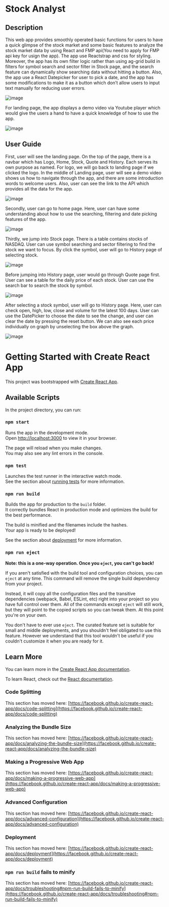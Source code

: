 # Stock Analyst
## Description

This web app provides smoothly operated basic functions for users to have a quick glimpse of the stock market and some basic features to analyze the stock market data by using React and FMP api(You need to apply for FMP api key for usign the app). The app use Reactstrap and css for styling.
Moreover, the app has its own filter logic rather than using ag-grid build in filters for symbol search and sector filter in Stock page, and the search feature can dynamically show searching data without hitting a button. Also, the app use a React Datepicker for user to pick a date, and the app has some modifications to make it as a button which don’t allow users to input text manually for reducing user errors.

![image](https://user-images.githubusercontent.com/115144351/203473428-cacf6f67-9ed0-4970-a766-387f522eb987.png)

For landing page, the app displays a demo video via Youtube player which would give the users a hand to have a quick knowledge of how to use the app.

![image](https://user-images.githubusercontent.com/115144351/203473444-dfa09057-4bd4-4081-8a78-ee5ebc0254ce.png)

## User Guide

First, user will see the landing page. On the top of the page, there is a navbar which has Logo, Home, Stock, Quote and History. Each serves its own purpose as named. For logo, we will go back to landing page if we clicked the logo. In the middle of Landing page, user will see a demo video shows us how to navigate through the app, and there are some introduction words to welcome users. Also, user can see the link to the API which provides all the data for the app.

![image](https://user-images.githubusercontent.com/115144351/203473982-0f5ef950-9b90-43c8-a184-fee1796c74f4.png)

Secondly, user can go to home page. Here, user can have some understanding about how to use the searching, filtering and date picking features of the app.

![image](https://user-images.githubusercontent.com/115144351/203474020-e7786c3d-7194-457a-881a-e3133e88b640.png)

Thirdly, we jump into Stock page. There is a table contains stocks of NASDAQ. User can use symbol searching and sector filtering to find the stock we want to focus. By click the symbol, user will go to History page of selecting stock. 

![image](https://user-images.githubusercontent.com/115144351/203474053-96271d2c-cb06-4ac9-8ff8-d18321c60f4e.png)

Before jumping into History page, user would go through Quote page first. User can see a table for the daily price of each stock. User can use the search bar to search the stock by symbol.

![image](https://user-images.githubusercontent.com/115144351/203474103-858e8f28-9008-4a7a-a4cc-365dc52f2ebc.png)

After selecting a stock symbol, user will go to History page. Here, user can check open, high, low, close and volume for the latest 100 days. User can use the DatePicker to choose the date to see the change, and user can clear the date by pressing the reset button. We can also see each price individually on graph by unselecting the box above the graph.

![image](https://user-images.githubusercontent.com/115144351/203474144-4ec4f8a6-f2ad-4db4-a9ad-d13995cf3365.png)

# Getting Started with Create React App

This project was bootstrapped with [Create React App](https://github.com/facebook/create-react-app).

## Available Scripts

In the project directory, you can run:

### `npm start`

Runs the app in the development mode.\
Open [http://localhost:3000](http://localhost:3000) to view it in your browser.

The page will reload when you make changes.\
You may also see any lint errors in the console.

### `npm test`

Launches the test runner in the interactive watch mode.\
See the section about [running tests](https://facebook.github.io/create-react-app/docs/running-tests) for more information.

### `npm run build`

Builds the app for production to the `build` folder.\
It correctly bundles React in production mode and optimizes the build for the best performance.

The build is minified and the filenames include the hashes.\
Your app is ready to be deployed!

See the section about [deployment](https://facebook.github.io/create-react-app/docs/deployment) for more information.

### `npm run eject`

**Note: this is a one-way operation. Once you `eject`, you can't go back!**

If you aren't satisfied with the build tool and configuration choices, you can `eject` at any time. This command will remove the single build dependency from your project.

Instead, it will copy all the configuration files and the transitive dependencies (webpack, Babel, ESLint, etc) right into your project so you have full control over them. All of the commands except `eject` will still work, but they will point to the copied scripts so you can tweak them. At this point you're on your own.

You don't have to ever use `eject`. The curated feature set is suitable for small and middle deployments, and you shouldn't feel obligated to use this feature. However we understand that this tool wouldn't be useful if you couldn't customize it when you are ready for it.

## Learn More

You can learn more in the [Create React App documentation](https://facebook.github.io/create-react-app/docs/getting-started).

To learn React, check out the [React documentation](https://reactjs.org/).

### Code Splitting

This section has moved here: [https://facebook.github.io/create-react-app/docs/code-splitting](https://facebook.github.io/create-react-app/docs/code-splitting)

### Analyzing the Bundle Size

This section has moved here: [https://facebook.github.io/create-react-app/docs/analyzing-the-bundle-size](https://facebook.github.io/create-react-app/docs/analyzing-the-bundle-size)

### Making a Progressive Web App

This section has moved here: [https://facebook.github.io/create-react-app/docs/making-a-progressive-web-app](https://facebook.github.io/create-react-app/docs/making-a-progressive-web-app)

### Advanced Configuration

This section has moved here: [https://facebook.github.io/create-react-app/docs/advanced-configuration](https://facebook.github.io/create-react-app/docs/advanced-configuration)

### Deployment

This section has moved here: [https://facebook.github.io/create-react-app/docs/deployment](https://facebook.github.io/create-react-app/docs/deployment)

### `npm run build` fails to minify

This section has moved here: [https://facebook.github.io/create-react-app/docs/troubleshooting#npm-run-build-fails-to-minify](https://facebook.github.io/create-react-app/docs/troubleshooting#npm-run-build-fails-to-minify)
